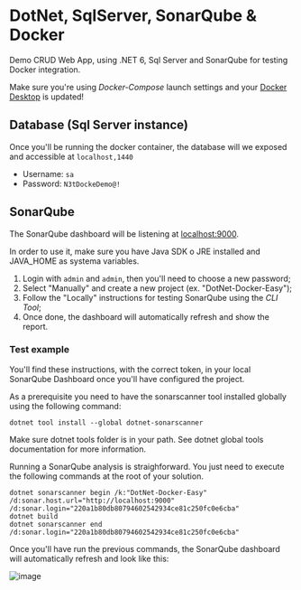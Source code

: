 # DotNet, SqlServer, SonarQube & Docker
Demo CRUD Web App, using .NET 6, Sql Server and SonarQube for testing Docker integration.

Make sure you're using *Docker-Compose* launch settings and your [Docker Desktop](https://www.docker.com/products/docker-desktop) is updated!


## Database (Sql Server instance)
Once you'll be running the docker container, the database will we exposed and accessible at `localhost,1440`
- Username: `sa`
- Password: `N3tDockeDemo@!`

## SonarQube
The SonarQube dashboard will be listening at [localhost:9000](http://localhost:9000/).

In order to use it, make sure you have Java SDK o JRE installed and JAVA_HOME as systema variables.

1. Login with `admin` and `admin`, then you'll need to choose a new password;
2. Select "Manually" and create a new project (ex. "DotNet-Docker-Easy");
3. Follow the "Locally" instructions for testing SonarQube using the *CLI Tool*;
4. Once done, the dashboard will automatically refresh and show the report.

### Test example
You'll find these instructions, with the correct token, in your local SonarQube Dashboard once you'll have configured the project.

As a prerequisite you need to have the sonarscanner tool installed globally using the following command:

`dotnet tool install --global dotnet-sonarscanner`

Make sure dotnet tools folder is in your path. See dotnet global tools documentation for more information.

Running a SonarQube analysis is straighforward. You just need to execute the following commands at the root of your solution.
```
dotnet sonarscanner begin /k:"DotNet-Docker-Easy" /d:sonar.host.url="http://localhost:9000"  /d:sonar.login="220a1b80db80794602542934ce81c250fc0e6cba"
dotnet build
dotnet sonarscanner end /d:sonar.login="220a1b80db80794602542934ce81c250fc0e6cba"
```

Once you'll have run the previous commands, the SonarQube dashboard will automatically refresh and look like this:

![image](https://user-images.githubusercontent.com/68862675/161421520-288b0375-a38c-4d12-9760-f2991a1fca98.png)

<!--
You may also want to configure [SonarLint Visual Studio Extension](https://www.sonarqube.org/sonarlint/) 
from `Visual Studio` > `Analyze` > `Manage SonarQube Connections`.

You'll need to specify: server, token and password (obtained from the dashboard).
-->
